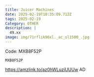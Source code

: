 ```yaml
---
title: Juicer Machines
date: 2025-02-19T10:35:09.712Z
tags: 2025-02-19
Category: OTHER
description: |
  49.xx
image: img/71rflik96xl._ac_sl1500_.jpg
---
```

 Code: MXB8F52P

<pre class="language-javascript"><code

class="language-javascript">MXB8F52P </code></pre>

https://amzlink.to/az0hWLuziUUUw
AD